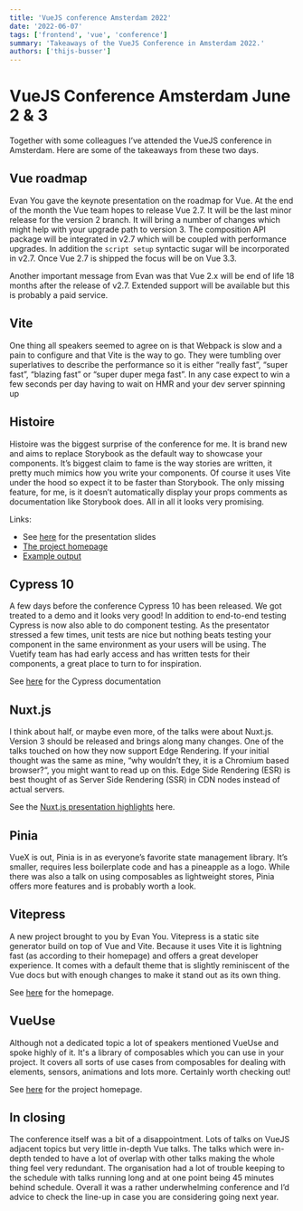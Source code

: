 ```yaml
---
title: 'VueJS conference Amsterdam 2022'
date: '2022-06-07'
tags: ['frontend', 'vue', 'conference']
summary: 'Takeaways of the VueJS Conference in Amsterdam 2022.'
authors: ['thijs-busser']
---
```


# VueJS Conference Amsterdam June 2 & 3

Together with some colleagues I’ve attended the VueJS conference in Amsterdam. Here are some of the takeaways from these two days.

## Vue roadmap

Evan You gave the keynote presentation on the roadmap for Vue. At the end of the month the Vue team hopes to release Vue 2.7. It will be the last minor release for the version 2 branch. It will bring a number of changes which might help with your upgrade path to version 3. The composition API package will be integrated in v2.7 which will be coupled with performance upgrades. In addition the `script setup` syntactic sugar will be incorporated in v2.7. Once Vue 2.7 is shipped the focus will be on Vue 3.3.

Another important message from Evan was that Vue 2.x will be end of life 18 months after the release of v2.7. Extended support will be available but this is probably a paid service.

## Vite

One thing all speakers seemed to agree on is that Webpack is slow and a pain to configure and that Vite is the way to go. They were tumbling over superlatives to describe the performance so it is either “really fast”, “super fast”, “blazing fast” or “super duper mega fast”. In any case expect to win a few seconds per day having to wait on HMR and your dev server spinning up

## Histoire

Histoire was the biggest surprise of the conference for me. It is brand new and aims to replace Storybook as the default way to showcase your components. It’s biggest claim to fame is the way stories are written, it pretty much mimics how you write your components. Of course it uses Vite under the hood so expect it to be faster than Storybook. The only missing feature, for me, is it doesn’t automatically display your props comments as documentation like Storybook does. All in all it looks very promising.

Links:

- See [here](https://slides.com/akryum/vue-amsterdam-histoire) for the presentation slides
- [The project homepage](https://histoire.dev/)
- [Example output](https://vue3.examples.histoire.dev/)

## Cypress 10

A few days before the conference Cypress 10 has been released. We got treated to a demo and it looks very good! In addition to end-to-end testing Cypress is now also able to do component testing. As the presentator stressed a few times, unit tests are nice but nothing beats testing your component in the same environment as your users will be using. The Vuetify team has had early access and has written tests for their components, a great place to turn to for inspiration.

See [here](https://docs.cypress.io/guides/component-testing/writing-your-first-component-test) for the Cypress documentation

## Nuxt.js

I think about half, or maybe even more, of the talks were about Nuxt.js. Version 3 should be released and brings along many changes. One of the talks touched on how they now support Edge Rendering. If your initial thought was the same as mine, “why wouldn’t they, it is a Chromium based browser?“, you might want to read up on this. Edge Side Rendering (ESR) is best thought of as Server Side Rendering (SSR) in CDN nodes instead of actual servers.

See the [Nuxt.js presentation highlights](https://twitter.com/Atinux/status/1532405883929608197?cxt=HHwWioC-tYnCmcQqAAAA) here.

## Pinia

VueX is out, Pinia is in as everyone’s favorite state management library. It’s smaller, requires less boilerplate code and has a pineapple as a logo. While there was also a talk on using composables as lightweight stores, Pinia offers more features and is probably worth a look.

## Vitepress

A new project brought to you by Evan You. Vitepress is a static site generator build on top of Vue and Vite. Because it uses Vite it is lightning fast (as according to their homepage) and offers a great developer experience. It comes with a default theme that is slightly reminiscent of the Vue docs but with enough changes to make it stand out as its own thing.

See [here](https://vitepress.vuejs.org/) for the homepage.

## VueUse

Although not a dedicated topic a lot of speakers mentioned VueUse and spoke highly of it. It's a library of composables which you can use in your project. It covers all sorts of use cases from composables for dealing with elements, sensors, animations and lots more. Certainly worth checking out!

See [here](https://vueuse.org/) for the project homepage.

## In closing

The conference itself was a bit of a disappointment. Lots of talks on VueJS adjacent topics but very little in-depth Vue talks. The talks which were in-depth tended to have a lot of overlap with other talks making the whole thing feel very redundant. The organisation had a lot of trouble keeping to the schedule with talks running long and at one point being 45 minutes behind schedule. Overall it was a rather underwhelming conference and I’d advice to check the line-up in case you are considering going next year.
